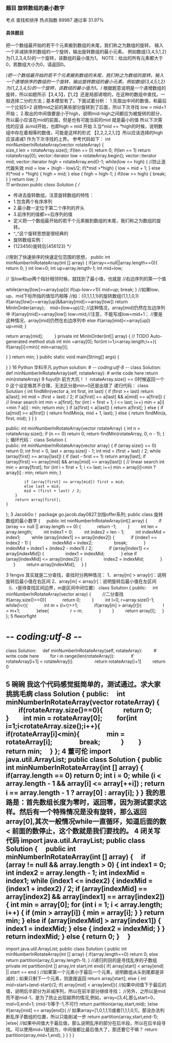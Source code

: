 ### 题目    旋转数组的最小数字

考点    查找和排序	热点指数    89987	通过率    31.97%

#### 具体题目 

   把一个数组最开始的若干个元素搬到数组的末尾，我们称之为数组的旋转。  输入一个非减排序的数组的一个旋转，输出旋转数组的最小元素。 例如数组{3,4,5,1,2}为{1,2,3,4,5}的一个旋转，该数组的最小值为1。  NOTE：给出的所有元素都大于0，若数组大小为0，请返回0。


 
  /*把一个数组最开始的若干个元素搬到数组的末尾，我们称之为数组的旋转。输入一个递增排序的数组的一个旋转，输出旋转数组的最小元素。例如数组{3,4,5,1,2}为{1,2,3,4,5}的一个旋转，该数组的最小值为1。*/ 
  根据题意说明是一个递增数组的旋转，所以如题所示【3,4,5】，【1,2】还是局部递增的，在这种的数组中查找，一般选择二分的方法；基本模型有了，下面试着分析： 
  1.先取出中间的数值，和最后一个比较5>2 说明mid之前的某些部分旋转到了后面，所以下次寻找 low = mid+1
  开始； 
  2.取出的中间值要是小于high，说明mid-high之间都应为被旋转的部分，所以最小应该在mid的前面，但是也有可能当前的mid
  就是最小的值 所以下次需找的应该 从mid开始，也即high = mid 开始 
  3.当*mid == *high的时候，说明数组中存在着相等的数值，可能是这样的形式
  【2,2,2,2,1,2】所以应该选择的high 应该递减1 作为下次寻找的上界。 
参考代码如下：
  int minNumberInRotateArray(vector<int> rotateArray) {  
    size_t len = rotateArray.size();
    if(len == 0)
        return 0;
    if(len == 1)
        return rotateArray[0];
    vector<int>::iterator low = rotateArray.begin();
    vector<int>::iterator mid;
    vector<int>::iterator high = rotateArray.end()-1;
    while(low <= high)
    {
        //防止迭代器失效
        mid = low + (high - low)/2;
        if(*mid >*high)
        {
            low = mid + 1;
        }
        else if(*mid < *high)
        {
            high = mid;
        }
        else
        {
            high = high-1;
        }
        if(low >= high)
        {
            break;
        }
    }
        return *low;
    }  
11
writezen
public class Solution {
 /*
 * 传进去旋转数组，注意旋转数组的特性：
 * 1.包含两个有序序列
 * 2.最小数一定位于第二个序列的开头
 * 3.前序列的值都>=后序列的值
 * 定义把一个数组最开始的若干个元素搬到数组的末尾，我们称之为数组的旋转。
 * ^_^这个旋转思想是很经典的
 * 旋转数组实例：
 * {123456}旋转后{456123}
 */

 //用到了快速排序的快速定位范围的思想，
 public int minNumberInRotateArray(int [] array) {
 if(array==null||array.length==0){  return 0;
 }
 int low=0;
 int up=array.length-1;
 int mid=low;

 // 当low和up两个指针相邻时候，就找到了最小值，也就是
 //右边序列的第一个值

 while(array[low]>=array[up]){
 if(up-low==1){
 mid=up;
 break;
 }
 //如果low、up、mid下标所指的值恰巧相等
 //如：{0,1,1,1,1}的旋转数组{1,1,1,0,1}
 if(array[low]==array[up]&&array[mid]==array[low])
 return MinInOrder(array);
    mid=(low+up)/2;
 //这种情况，array[mid]仍然在左边序列中
 if(array[mid]>=array[low])
 low=mid;//注意，不能写成low=mid+1；
 //要是这种情况，array[mid]仍然在右边序列中
 else if(array[mid]<=array[up])
 up=mid;
 }

 return array[mid];
    
    }
 private int MinInOrder(int[] array) {
 // TODO Auto-generated method stub
 int min =array[0];
 for(int i=1;i<array.length;i++){
 if(array[i]<min){
 min=array[i];

 }
 }
 return min;
 }
 public static void main(String[] args) {

 }
}
16
Python
华科平凡
python solution: # -*- coding:utf-8 -*-
class Solution:
    def minNumberInRotateArray(self, rotateArray):
        # write code here
        return min(rotateArray)
9
fuyufjh
  前方大坑！！ 
  rotateArray.size() == 0时候返回一个0 
  这个设定极其不合理，无法区分是min=0还是出错了 
  递归代码： 
class Solution {
    int findMin(vector<int> a, int first, int last) {
        if (first >= last) return a[last];
        int mid = (first + last) / 2;
        if (a[first] == a[last] && a[mid] == a[first]) {
            // linear search
            int min = a[first];
            for (int i = first + 1; i <= last; i++)
                min = a[i]<min ? a[i] : min;
            return min;
        }
        if (a[first] < a[last]) {
            return a[first];
        } else {
            if (a[mid] >= a[first]) {
                return findMin(a, mid + 1, last);
            } else {
                return findMin(a, first, mid);
            }
        }
    }

public:
    int minNumberInRotateArray(vector<int> rotateArray) {
        int n = rotateArray.size();
        if (n == 0) return 0;
        return findMin(rotateArray, 0, n - 1);
    }
};
  循环代码： 
class Solution {  
public:
    int minNumberInRotateArray(vector<int> array) {
        if (array.size() == 0) return 0;
        int first = 0, last = array.size() - 1;
        int mid = (first + last) / 2;
        while (array[first] >= array[last]) {
            if (last - first == 1) return array[last];
            if (array[first] == array[mid] && array[mid] == array[last]) {
                // linear search
                int min = array[first];
                for (int i = first + 1; i <= last; i++)
                    min = array[i]<min ? array[i] : min;
                return min;
            }
             
            if (array[first] <= array[mid]) first = mid;
            else last = mid;
            mid = (first + last) / 2;
        }
        return array[first];
    }
};
3
JacobGo！
package go.jacob.day0827.剑指offer系列;
public class 旋转数组的最小数字 {
    public int minNumberInRotateArray(int[] array) {
        if (array == null || array.length == 0) {
            return -1;
        }
        int len = array.length;
        int index1 = 0;
        int index2 = len - 1;
        int indexMid = index1;
        while (array[index1] >= array[index2]) {
            if (index1 == index2 - 1) {
                indexMid = index2;
                break;
            }
            indexMid = index1 + (index2 - index1) / 2;
            if (array[index1] <= array[indexMid]) {
                index1 = indexMid;
            } else if (array[indexMid] <= array[index2]) {
                index2 = indexMid;
            }
        }
        return array[indexMid];
    }
}
	

3
fengvs
  其实就是二分查找，查找时分两种情况：    1、array[m] > array[r]：说明旋转后最小值在右区间   2、array[m] < array[r]：说明旋转后最小值在左区间   （l、r是待查找区间边界，m是区间中间位置）        class Solution {  public:     int minNumberInRotateArray(vector<int> array) {         //二分查找         if(array.size()==0){             return 0;         }         int l=0, r=array.size()-1;         while(l<r){             int m = (l+r)>>1;             if(array[m] > array[r]){                 l = m+1;             }else{                 r = m;             }         }         return array[l];     } };
5
fleeorfight
# -*- coding:utf-8 -*-
class Solution:
    def minNumberInRotateArray(self, rotateArray):
        # write code here
        for i in range(len(rotateArray)):
            if rotateArray[i+1] < rotateArray[i]:
                return rotateArray[i+1]
        return 0

5
碗碗
我这个代码感觉挺简单的，测试通过。求大家挑挑毛病
class Solution {
public:
    int minNumberInRotateArray(vector<int> rotateArray) {
        if(rotateArray.size()==0){
            return 0;
        }
        int min = rotateArray[0];
        for(int i=1;i<rotateArray.size();i++){
            if(rotateArray[i]<min){
                min = rotateArray[i];
                break;
            }
        }
        return min;
    }
};
4
董可伦
import java.util.ArrayList;
public class Solution {
    public int minNumberInRotateArray(int [] array) {
        if(array.length == 0)
			return 0;
        int i = 0;
		while (i < array.length - 1 && array[i] <= array[++i])
			;
		return i == array.length - 1 ? array[0] : array[i];
    }
}
我的思路是：首先数组长度为零时，返回零，因为测试要求这样。然后有一个特殊情况是没有旋转，那么返回array[0],其次一般情况while一直循环，知道后面的数 < 前面的数停止，这个数就是我们要找的。
4
闭关写代码
  import java.util.ArrayList; 
  public class Solution { 
      public int minNumberInRotateArray(int [] array) { 
      if (array != null && array.length >
  0) { 
int index1 = 0; 
int index2 = array.length - 1; 
int indexMid = index1; 
while (index1 <= index2) { 
indexMid = (index1 + index2) / 2; 
if (array[indexMid] == array[index2] 
&& array[index1] == array[index2]) { 
int min = array[0]; 
for (int i = 1; i < array.length; i++) { 
if (min > array[i]) { 
min = array[i]; 
} 
} 
return min; 
} 
else if (array[indexMid] > array[index1]) { 
index1 = indexMid; 
} else { 
index2 = indexMid; 
} 
} 
return indexMid; 
} else { 
return 0; 
} 
      } 
----------------------------------
import java.util.ArrayList;
public class Solution {
    public int minNumberInRotateArray(int [] array) {
        if(array.length==0)
            return 0;
        else 
            return partition(array,0,array.length-1);
    }
    //递归的目的是寻找乱序的子数组
    private int partition(int [] array,int start,int end){
        if( array[start] < array[end] || start == end )  //如果第一个元素小于最后一个元素，说明数组从头到尾都是非减的；如果只剩下一个元素，则直接返回
            return array[start];
        else {
            int mid=start+(end-start)/2;
            if( array[mid] < array[end]){    //如果中间值下于最后的值，说明后半部分为非减序列，所以在前半部分继续寻找；
                               //另外，之所以是mid而不是mid-1，是为了防止出现越界的情况,例如，array=[3,4],那么start=0，mid=0,end=1; (mid-1)等于-1,不可行
                return partition(array,start,mid);
            }else if(array[mid] == array[end]){    // 如果array=[1,0,1,1,1]或者[1,1,1,0,1]，那没办法判断乱序子数组的位置，所以只能削减一步
                return partition(array,start,end-1);
            }else{                //如果中间值大于最后值，那么说明乱序的部分在后半段，所以在后半段寻找。可以使用mid+1是因为，中间值都比最后值大了，那还要它干嘛？
                return partition(array,mid+1,end);
            }
        }
    }
}
